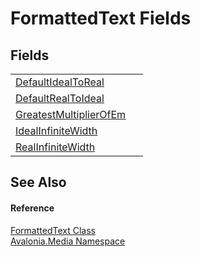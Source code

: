 # FormattedText Fields




## Fields
<table>
<tr>
<td><a href="F_Avalonia_Media_FormattedText_DefaultIdealToReal">DefaultIdealToReal</a></td>
<td> </td>
</tr>
<tr>
<td><a href="F_Avalonia_Media_FormattedText_DefaultRealToIdeal">DefaultRealToIdeal</a></td>
<td> </td>
</tr>
<tr>
<td><a href="F_Avalonia_Media_FormattedText_GreatestMultiplierOfEm">GreatestMultiplierOfEm</a></td>
<td> </td>
</tr>
<tr>
<td><a href="F_Avalonia_Media_FormattedText_IdealInfiniteWidth">IdealInfiniteWidth</a></td>
<td> </td>
</tr>
<tr>
<td><a href="F_Avalonia_Media_FormattedText_RealInfiniteWidth">RealInfiniteWidth</a></td>
<td> </td>
</tr>
</table>

## See Also


#### Reference
<a href="T_Avalonia_Media_FormattedText">FormattedText Class</a>  
<a href="N_Avalonia_Media">Avalonia.Media Namespace</a>  
